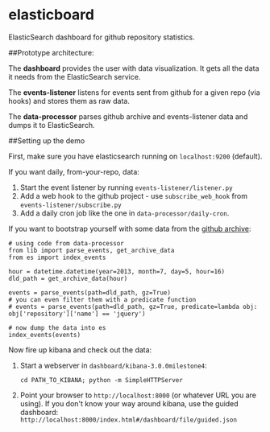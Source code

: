 elasticboard
============

ElasticSearch dashboard for github repository statistics.


##Prototype architecture:

The **dashboard** provides the user with data visualization. It gets all the
data it needs from the ElasticSearch service.

The **events-listener** listens for events sent from github for a given repo
(via hooks) and stores them as raw data.

The **data-processor** parses github archive and events-listener data and dumps
it to ElasticSearch.


##Setting up the demo

First, make sure you have elasticsearch running on `localhost:9200` (default).

If you want daily, from-your-repo, data:

1. Start the event listener by running `events-listener/listener.py`
2. Add a web hook to the github project - use `subscribe_web_hook` from
`events-listener/subscribe.py`
3. Add a daily cron job like the one in `data-processor/daily-cron`.

If you want to bootstrap yourself with some data from the
[github archive](http://www.githubarchive.org/):

    # using code from data-processor
    from lib import parse_events, get_archive_data
    from es import index_events

    hour = datetime.datetime(year=2013, month=7, day=5, hour=16)
    dld_path = get_archive_data(hour)

    events = parse_events(path=dld_path, gz=True)
    # you can even filter them with a predicate function
    # events = parse_events(path=dld_path, gz=True, predicate=lambda obj: obj['repository']['name'] == 'jquery')

    # now dump the data into es
    index_events(events)


Now fire up kibana and check out the data:

1. Start a webserver in `dashboard/kibana-3.0.0milestone4`:

    `cd PATH_TO_KIBANA; python -m SimpleHTTPServer`


2. Point your browser to `http://localhost:8000` (or whatever URL you are using).
If you don't know your way around kibana, use the guided dashboard:
`http://localhost:8000/index.html#/dashboard/file/guided.json`

